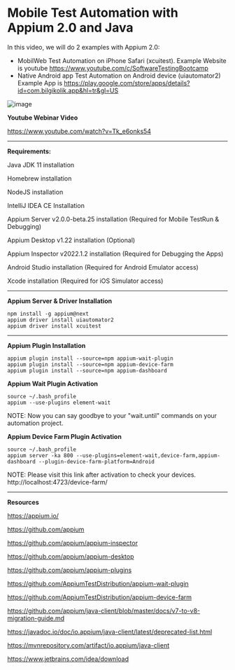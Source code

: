 # Mobile Test Automation with Appium 2.0 and Java

In this video, we will do 2 examples with Appium 2.0:
  - MobilWeb Test Automation on iPhone Safari (xcuitest). Example Website is youtube https://www.youtube.com/c/SoftwareTestingBootcamp
  - Native Android app Test Automation on Android device (uiautomator2) Example App is https://play.google.com/store/apps/details?id=com.bilgikolik.app&hl=tr&gl=US

![image](https://user-images.githubusercontent.com/89974862/153133957-3933a9b3-38da-4784-90ca-918c6ee1ceab.png)

**Youtube Webinar Video**

https://www.youtube.com/watch?v=Tk_e6onks54

***

**Requirements:**

Java JDK 11 installation

Homebrew installation

NodeJS installation

IntelliJ IDEA CE Installation

Appium Server v2.0.0-beta.25 installation (Required for Mobile TestRun & Debugging)

Appium Desktop v1.22 installation (Optional)

Appium Inspector v2022.1.2 installation (Required for Debugging the Apps)

Android Studio installation (Required for Android Emulator access)

Xcode installation (Required for iOS Simulator access)

***

**Appium Server & Driver Installation**

```
npm install -g appium@next
appium driver install uiautomator2
appium driver install xcuitest
```
***

**Appium Plugin Installation**

```
appium plugin install --source=npm appium-wait-plugin
appium plugin install --source=npm appium-device-farm
appium plugin install --source=npm appium-dashboard
```

**Appium Wait Plugin Activation**
```
source ~/.bash_profile
appium --use-plugins element-wait
```

NOTE: Now you can say goodbye to your "wait.until" commands on your automation project.

**Appium Device Farm Plugin Activation**
```
source ~/.bash_profile
appium server -ka 800 --use-plugins=element-wait,device-farm,appium-dashboard --plugin-device-farm-platform=Android
```

NOTE: Please visit this link after activation to check your devices. http://localhost:4723/device-farm/

***

**Resources**

https://appium.io/

https://github.com/appium

https://github.com/appium/appium-inspector

https://github.com/appium/appium-desktop

https://github.com/appium/appium-plugins

https://github.com/AppiumTestDistribution/appium-wait-plugin

https://github.com/AppiumTestDistribution/appium-device-farm

https://github.com/appium/java-client/blob/master/docs/v7-to-v8-migration-guide.md

https://javadoc.io/doc/io.appium/java-client/latest/deprecated-list.html

https://mvnrepository.com/artifact/io.appium/java-client

https://www.jetbrains.com/idea/download
